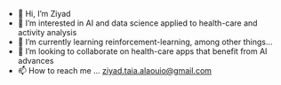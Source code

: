 - 👋 Hi, I’m Ziyad
- 👀 I’m interested in AI and data science applied to health-care and activity analysis
- 🌱 I’m currently learning reinforcement-learning, among other things...
- 💞️ I’m looking to collaborate on health-care apps that benefit from AI advances
- 📫 How to reach me ... ziyad.taia.alaouio@gmail.com

